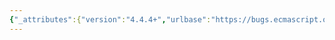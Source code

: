 ```yaml
---
{"_attributes":{"version":"4.4.4+","urlbase":"https://bugs.ecmascript.org/","maintainer":"dherman@mozilla.com"},"bug":{"bug_id":1963,"creation_ts":"2013-09-29 04:18:00 -0700","short_desc":"6.1.7.4: Typo \"toPrimitive\" -> \"ToPrimitive\"","delta_ts":"2013-10-29 09:45:51 -0700","product":"Draft for 6th Edition","component":"editorial issue","version":"Rev 19: September 27, 2013 Draft","rep_platform":"All","op_sys":"All","bug_status":"RESOLVED","resolution":"FIXED","priority":"Normal","bug_severity":"normal","everconfirmed":true,"reporter":{"uid":"andrebargull","name":"André Bargull"},"assigned_to":{"uid":"allen","name":"Allen Wirfs-Brock"},"long_desc":[{"commentid":5637,"comment_count":0,"who":{"uid":"andrebargull","name":"André Bargull"},"bug_when":"2013-09-29 04:18:06 -0700","thetext":"6.1.7.4, Table 6:\nThe reference to the abstract operation \"ToPrimitive\" was changed to \"toPrimitive\", needs to be reverted to \"ToPrimitive\"."},{"commentid":5711,"comment_count":1,"who":{"uid":"allen","name":"Allen Wirfs-Brock"},"bug_when":"2013-09-30 13:05:01 -0700","thetext":"fixed in rev20 editor's draft"},{"commentid":6106,"comment_count":2,"who":{"uid":"allen","name":"Allen Wirfs-Brock"},"bug_when":"2013-10-29 09:45:51 -0700","thetext":"fixed in rev20 draft, Oct. 28, 2013"}]}}
---
```

